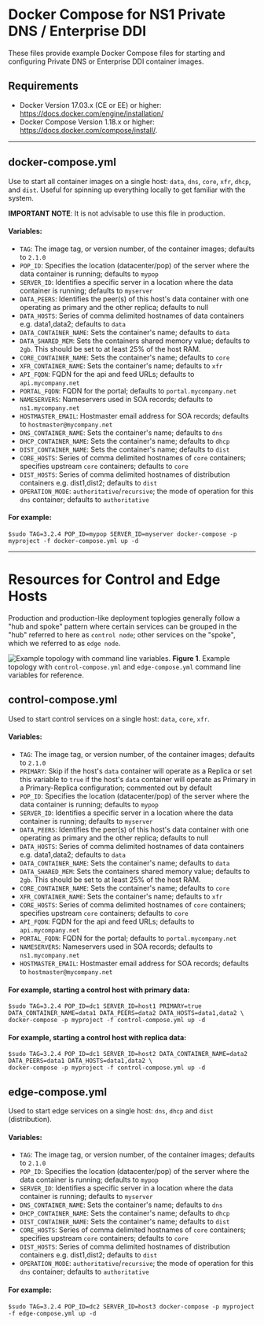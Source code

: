 # Docker Compose for NS1 Private DNS / Enterprise DDI

These files provide example Docker Compose files for starting and configuring Private DNS or Enterprise DDI container images.

## Requirements

- Docker Version 17.03.x (CE or EE) or higher: https://docs.docker.com/engine/installation/
- Docker Compose Version 1.18.x or higher: https://docs.docker.com/compose/install/.

---

## docker-compose.yml

Use to start all container images on a single host: `data`, `dns`, `core`, `xfr`, `dhcp`, and `dist`. Useful for spinning up everything locally to get familiar with the system.

**IMPORTANT NOTE**: It is not advisable to use this file in production.

#### Variables:

- `TAG`: The image tag, or version number, of the container images; defaults to `2.1.0`
- `POP_ID`: Specifies the location (datacenter/pop) of the server where the data container is running; defaults to `mypop`
- `SERVER_ID`: Identifies a specific server in a location where the data container is running; defaults to `myserver`
- `DATA_PEERS`: Identifies the peer(s) of this host's data container with one operating as primary and the other replica; defaults to null
- `DATA_HOSTS`: Series of comma delimited hostnames of data containers e.g. data1,data2; defaults to `data`
- `DATA_CONTAINER_NAME`: Sets the container's name; defaults to `data`
- `DATA_SHARED_MEM`: Sets the containers shared memory value; defaults to `2gb`. This should be set to at least 25% of the host RAM.
- `CORE_CONTAINER_NAME`: Sets the container's name; defaults to `core`
- `XFR_CONTAINER_NAME`: Sets the container's name; defaults to `xfr`
- `API_FQDN`: FQDN for the api and feed URLs; defaults to `api.mycompany.net`
- `PORTAL_FQDN`: FQDN for the portal; defaults to `portal.mycompany.net`
- `NAMESERVERS`: Nameservers used in SOA records; defaults to `ns1.mycompany.net`
- `HOSTMASTER_EMAIL`: Hostmaster email address for SOA records; defaults to `hostmaster@mycompany.net`
- `DNS_CONTAINER_NAME`: Sets the container's name; defaults to `dns`
- `DHCP_CONTAINER_NAME`: Sets the container's name; defaults to `dhcp`
- `DIST_CONTAINER_NAME`: Sets the container's name; defaults to `dist`
- `CORE_HOSTS`: Series of comma delimited hostnames of `core` containers; specifies upstream `core` containers; defaults to `core`
- `DIST_HOSTS`: Series of comma delimited hostnames of distribution containers e.g. dist1,dist2; defaults to `dist`
- `OPERATION_MODE`: `authoritative`/`recursive`; the mode of operation for this `dns` container; defaults to `authoritative`

#### For example:

```shell
$sudo TAG=3.2.4 POP_ID=mypop SERVER_ID=myserver docker-compose -p myproject -f docker-compose.yml up -d
```

---


# Resources for Control and Edge Hosts
Production and production-like deployment toplogies generally follow a "hub and spoke" pattern where certain services can be grouped in the "hub" referred to here as `control node`; other services on the "spoke", which we referred to as `edge node`.

![Example topology with command line variables.](figure2.png)
**Figure 1**. Example topology with `control-compose.yml` and `edge-compose.yml` command line variables for reference.


## control-compose.yml

Used to start control services on a single host: `data`, `core`, `xfr`.

#### Variables:

- `TAG`: The image tag, or version number, of the container images; defaults to `2.1.0`
- `PRIMARY`: Skip if the host's `data` container will operate as a Replica or set this variable to `true` if the host's `data` container will operate as Primary in a Primary-Replica configuration; commented out by default
- `POP_ID`: Specifies the location (datacenter/pop) of the server where the data container is running; defaults to `mypop`
- `SERVER_ID`: Identifies a specific server in a location where the data container is running; defaults to `myserver`
- `DATA_PEERS`: Identifies the peer(s) of this host's data container with one operating as primary and the other replica; defaults to null
- `DATA_HOSTS`: Series of comma delimited hostnames of data containers e.g. data1,data2; defaults to `data`
- `DATA_CONTAINER_NAME`: Sets the container's name; defaults to `data`
- `DATA_SHARED_MEM`: Sets the containers shared memory value; defaults to `2gb`. This should be set to at least 25% of the host RAM.
- `CORE_CONTAINER_NAME`: Sets the container's name; defaults to `core`
- `XFR_CONTAINER_NAME`: Sets the container's name; defaults to `xfr`
- `CORE_HOSTS`: Series of comma delimited hostnames of `core` containers; specifies upstream `core` containers; defaults to `core`
- `API_FQDN`: FQDN for the api and feed URLs; defaults to `api.mycompany.net`
- `PORTAL_FQDN`: FQDN for the portal; defaults to `portal.mycompany.net`
- `NAMESERVERS`: Nameservers used in SOA records; defaults to `ns1.mycompany.net`
- `HOSTMASTER_EMAIL`: Hostmaster email address for SOA records; defaults to `hostmaster@mycompany.net`

#### For example, starting a control host with primary data:

```shell
$sudo TAG=3.2.4 POP_ID=dc1 SERVER_ID=host1 PRIMARY=true DATA_CONTAINER_NAME=data1 DATA_PEERS=data2 DATA_HOSTS=data1,data2 \
docker-compose -p myproject -f control-compose.yml up -d
```

#### For example, starting a control host with replica data:

```shell
$sudo TAG=3.2.4 POP_ID=dc1 SERVER_ID=host2 DATA_CONTAINER_NAME=data2 DATA_PEERS=data1 DATA_HOSTS=data1,data2 \
docker-compose -p myproject -f control-compose.yml up -d
```


## edge-compose.yml

Used to start edge services on a single host: `dns`, `dhcp` and `dist` (distribution).

#### Variables:

- `TAG`: The image tag, or version number, of the container images; defaults to `2.1.0`
- `POP_ID`: Specifies the location (datacenter/pop) of the server where the data container is running; defaults to `mypop`
- `SERVER_ID`: Identifies a specific server in a location where the data container is running; defaults to `myserver`
- `DNS_CONTAINER_NAME`: Sets the container's name; defaults to `dns`
- `DHCP_CONTAINER_NAME`: Sets the container's name; defaults to `dhcp`
- `DIST_CONTAINER_NAME`: Sets the container's name; defaults to `dist`
- `CORE_HOSTS`: Series of comma delimited hostnames of `core` containers; specifies upstream `core` containers; defaults to `core`
- `DIST_HOSTS`: Series of comma delimited hostnames of distribution containers e.g. dist1,dist2; defaults to `dist`
- `OPERATION_MODE`: `authoritative`/`recursive`; the mode of operation for this `dns` container; defaults to `authoritative`

#### For example:

```shell
$sudo TAG=3.2.4 POP_ID=dc2 SERVER_ID=host3 docker-compose -p myproject -f edge-compose.yml up -d
```
